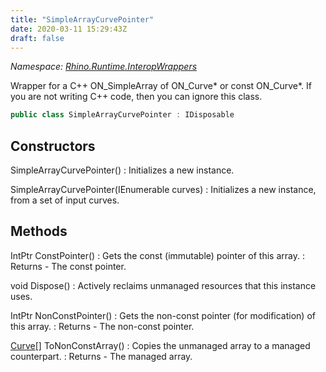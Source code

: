 ```yaml
---
title: "SimpleArrayCurvePointer"
date: 2020-03-11 15:29:43Z
draft: false
---
```


*Namespace: [Rhino.Runtime.InteropWrappers](../)*

Wrapper for a C++ ON_SimpleArray of ON_Curve* or const ON_Curve*.  If you are not
   writing C++ code, then you can ignore this class.
```cs
public class SimpleArrayCurvePointer : IDisposable
```
## Constructors

SimpleArrayCurvePointer()
: Initializes a new  instance.

SimpleArrayCurvePointer(IEnumerable<Curve> curves)
: Initializes a new  instance, from a set of input curves.
## Methods

IntPtr ConstPointer()
: Gets the const (immutable) pointer of this array.
: Returns - The const pointer.

void Dispose()
: Actively reclaims unmanaged resources that this instance uses.

IntPtr NonConstPointer()
: Gets the non-const pointer (for modification) of this array.
: Returns - The non-const pointer.

[Curve](/rhinocommon/rhino/geometry/curve/)[] ToNonConstArray()
: Copies the unmanaged array to a managed counterpart.
: Returns - The managed array.

